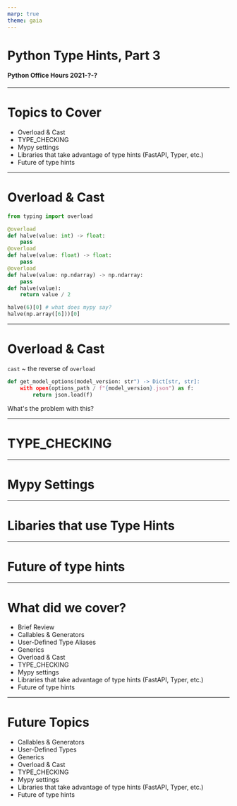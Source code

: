 ```yaml
---
marp: true
theme: gaia
---
```

<!-- class: lead -->

# Python Type Hints, Part 3
#### Python Office Hours 2021-?-?

---
<!-- class: -->

# Topics to Cover

* Overload & Cast
* TYPE_CHECKING
* Mypy settings
* Libraries that take advantage of type hints (FastAPI, Typer, etc.)
* Future of type hints

---
<!-- class: invert -->

# Overload & Cast

```python
from typing import overload

@overload
def halve(value: int) -> float:
    pass
@overload
def halve(value: float) -> float:
    pass
@overload
def halve(value: np.ndarray) -> np.ndarray:
    pass
def halve(value):
    return value / 2

halve(6)[0] # what does mypy say?
halve(np.array([6]))[0]
```

---
# Overload & Cast

`cast` ~ the reverse of `overload`

```python
def get_model_options(model_version: str") -> Dict[str, str]:
    with open(options_path / f"{model_version}.json") as f:
        return json.load(f)
```

What's the problem with this?

---
# TYPE_CHECKING

---
# Mypy Settings

---
# Libaries that use Type Hints

---
# Future of type hints
---

# What did we cover?
<!-- class: -->

* Brief Review
* Callables & Generators
* User-Defined Type Aliases
* Generics
* Overload & Cast
* TYPE_CHECKING
* Mypy settings
* Libraries that take advantage of type hints (FastAPI, Typer, etc.)
* Future of type hints
---

# Future Topics

* Callables & Generators
* User-Defined Types
* Generics
* Overload & Cast
* TYPE_CHECKING
* Mypy settings
* Libraries that take advantage of type hints (FastAPI, Typer, etc.)
* Future of type hints